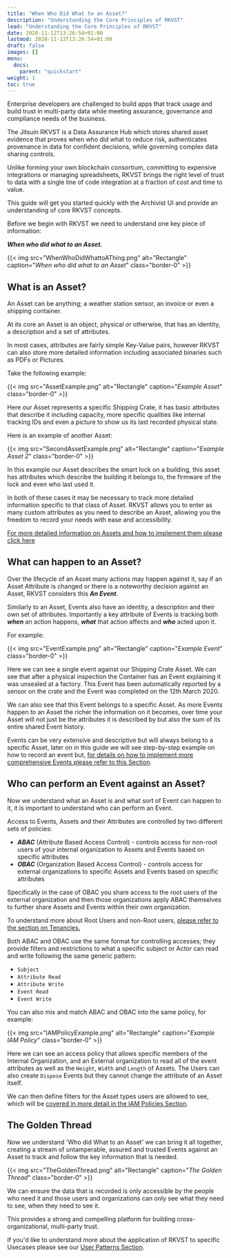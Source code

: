 ```yaml
---
title: "When Who Did What to an Asset?"
description: "Understanding the Core Principles of RKVST"
lead: "Understanding the Core Principles of RKVST"
date: 2020-11-12T13:26:54+01:00
lastmod: 2020-11-12T13:26:54+01:00
draft: false
images: []
menu:
  docs:
    parent: "quickstart"
weight: 1
toc: true
---
```



Enterprise developers are challenged to build apps that track usage and build trust in multi-party data while meeting assurance, governance and compliance needs of the business. 

The Jitsuin RKVST is a Data Assurance Hub which stores shared asset evidence that proves when who did what to reduce risk, authenticates provenance in data for confident decisions, while governing complex data sharing controls. 

Unlike forming your own blockchain consortium, committing to expensive integrations or managing spreadsheets, RKVST brings the right level of trust to data with a single line of code integration at a fraction of cost and time to value.

This guide will get you started quickly with the Archivist UI and provide an understanding of core RKVST concepts.  

Before we begin with RKVST we need to understand one key piece of information: 

***When who did what to an Asset.***

{{< img src="WhenWhoDidWhattoAThing.png" alt="Rectangle" caption="<em>When who did what to an Asset</em>" class="border-0" >}}

## What is an Asset?

An Asset can be anything; a weather station sensor, an invoice or even a shipping container. 

At its core an Asset is an object, physical or otherwise, that has an identity, a description and a set of attributes. 

In most cases, attributes are fairly simple Key-Value pairs, however RKVST can also store more detailed information including associated binaries such as PDFs or Pictures.

Take the following example:

{{< img src="AssetExample.png" alt="Rectangle" caption="<em>Example Asset</em>" class="border-0" >}}

Here our Asset represents a specific Shipping Crate, it has basic attributes that describe it including capacity, more specific qualities like internal tracking IDs and even a picture to show us its last recorded physical state.

Here is an example of another Asset:

{{< img src="SecondAssetExample.png" alt="Rectangle" caption="<em>Example Asset 2</em>" class="border-0" >}}

In this example our Asset describes the smart lock on a building, this asset has attributes which describe the building it belongs to, the firmware of the lock and even who last used it.

In both of these cases it may be necessary to track more detailed information specific to that class of Asset. RKVST allows you to enter as many custom attributes as you need to describe an Asset, allowing you the freedom to record your needs with ease and accessibility.

[For more detailed information on Assets and how to implement them please click here]()

## What can happen to an Asset?

Over the lifecycle of an Asset many actions may happen against it, say if an Asset Attribute is changed or there is a noteworthy decision against an Asset, RKVST considers this ***An Event***.

Similarly to an Asset, Events also have an identity, a description and their own set of attributes. Importantly a key attribute of Events is tracking both ***when*** an action happens, ***what*** that action affects and ***who*** acted upon it.

For example:

{{< img src="EventExample.png" alt="Rectangle" caption="<em>Example Event</em>" class="border-0" >}}

Here we can see a single event against our Shipping Crate Asset. We can see that after a physical inspection the Container has an Event explaining it was unsealed at a factory. This Event has been automatically reported by a sensor on the crate and the Event was completed on the 12th March 2020.

We can also see that this Event belongs to a specific Asset. As more Events happen to an Asset the richer the information on it becomes, over time your Asset will not just be the attributes it is described by but also the sum of its entire shared Event history. 

Events can be very extensive and descriptive but will always belong to a specific Asset, later on in this guide we will see step-by-step example on how to record an event but, [for details on how to implement more comprehensive Events please refer to this Section](../../events/events-overview).

## Who can perform an Event against an Asset?

Now we understand what an Asset is and what sort of Event can happen to it, it is important to understand who can perform an Event.

Access to Events, Assets and their Attributes are controlled by two different sets of policies:

* ***ABAC*** (Attribute Based Access Control) - controls access for non-root users of your internal organization to Assets and Events based on specific attributes
* ***OBAC*** (Organization Based Access Control) - controls access for external organizations to specific Assets and Events based on specific attributes 

Specifically in the case of OBAC you share access to the root users of the external organization and then those organizations apply ABAC themselves to further share Assets and Events within their own organization.

To understand more about Root Users and non-Root users, [please refer to the section on Tenancies.](../../tenancies/tenancies-overview)

Both ABAC and OBAC use the same format for controlling accesses; they provide filters and restrictions to what a specific subject or Actor can read and write following the same generic pattern:

* `Subject`
* `Attribute Read`
* `Attribute Write`
* `Event Read`
* `Event Write`

You can also mix and match ABAC and OBAC into the same policy, for example:

{{< img src="IAMPolicyExample.png" alt="Rectangle" caption="<em>Example IAM Policy</em>" class="border-0" >}}

Here we can see an access policy that allows specific members of the Internal Organization, and an External organization to read all of the event attributes as well as the `Height`, `Width` and `Length` of Assets. The Users can also create `Dispose` Events but they cannot change the attribute of an Asset itself.

We can then define filters for the Asset types users are allowed to see, which will be [covered in more detail in the IAM Policies Section](../../iam-policies/iam-policies-overview).

## The Golden Thread

Now we understand 'Who did What to an Asset' we can bring it all together, creating a stream of untamperable, assured and trusted Events against an Asset to track and follow the key information that is needed. 

{{< img src="TheGoldenThread.png" alt="Rectangle" caption="<em>The Golden Thread</em>" class="border-0" >}}

We can ensure the data that is recorded is only accessible by the people who need it and those users and organizations can only see what they need to see, when they need to see it.

This provides a strong and compelling platform for building cross-organizational, multi-party trust.

If you'd like to understand more about the application of RKVST to specific Usecases please see our [User Patterns Section](../../user-patterns).

